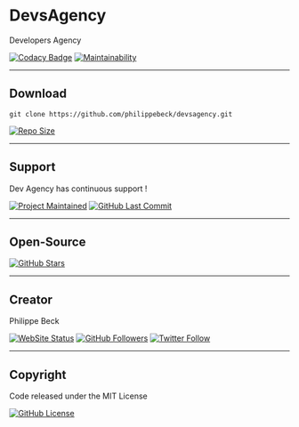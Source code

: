 # DevsAgency

Developers Agency

[![Codacy Badge](https://app.codacy.com/project/badge/Grade/dbf0057fd602424d8dcdc7a1fd145cbe)](https://www.codacy.com/gh/devsagency/devsagency/dashboard?utm_source=github.com&amp;utm_medium=referral&amp;utm_content=devsagency/devsagency&amp;utm_campaign=Badge_Grade)
[![Maintainability](https://api.codeclimate.com/v1/badges/143e7bd142f50605b891/maintainability)](https://codeclimate.com/github/devsagency/devsagency/maintainability)

---

## Download

`git clone https://github.com/philippebeck/devsagency.git`  
  
[![Repo Size](https://img.shields.io/github/repo-size/devsagency/devsagency.svg?label=Repo+Size)](https://github.com/devsagency/devsagency/tree/master)

---

## Support

Dev Agency has continuous support !

[![Project Maintained](https://img.shields.io/maintenance/yes/2020.svg?label=Maintained)](https://github.com/devsagency/devsagency)
[![GitHub Last Commit](https://img.shields.io/github/last-commit/devsagency/devsagency.svg?label=Last+Commit)](https://github.com/devsagency/devsagency/commits/master)

---

## Open-Source

[![GitHub Stars](https://img.shields.io/github/stars/devsagency/devsagency.svg?label=GitHub+:+DevsAgency+|+Stars)](https://github.com/devsagency/devsagency)

---

## Creator

Philippe Beck

[![WebSite Status](https://img.shields.io/website-up-down-green-red/https/philippebeck.net.svg?label=https://philippebeck.net)](https://philippebeck.net)
[![GitHub Followers](https://img.shields.io/github/followers/philippebeck.svg?label=GitHub+:+philippebeck+|+Followers)](https://github.com/philippebeck)
[![Twitter Follow](https://badgen.net/twitter/follow/philippepjbeck)](https://twitter.com/philippepjbeck)

---

## Copyright

Code released under the MIT License

[![GitHub License](https://img.shields.io/github/license/devsagency/devsagency.svg?label=License)](https://github.com/devsagency/devsagency/blob/master/LICENSE)
